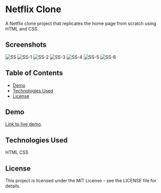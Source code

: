 # Netflix Clone

A Netflix clone project that replicates the home page from scratch using HTML and CSS.


## Screenshots
![SS](https://github.com/Shree0605/Netflix-Clone/assets/155527405/113566cf-6a71-4c83-9b1b-8ca8c1655399)
![SS-1](https://github.com/Shree0605/Netflix-Clone/assets/155527405/9a0b2f1d-dfc7-474e-b1c2-132028de85aa)
![SS-2](https://github.com/Shree0605/Netflix-Clone/assets/155527405/6e53052f-3ec7-4205-ba2b-28b3c77e04ee)
![SS-3](https://github.com/Shree0605/Netflix-Clone/assets/155527405/db4f0346-dfb4-47e8-ba9b-a7874b2c5ac2)
![SS-4](https://github.com/Shree0605/Netflix-Clone/assets/155527405/20102ce9-91d4-40f4-a86b-1669065007e9)
![SS-5](https://github.com/Shree0605/Netflix-Clone/assets/155527405/6298f4f4-665d-48c6-b99a-7e45a494cd48)
![SS-6](https://github.com/Shree0605/Netflix-Clone/assets/155527405/16998dbe-816f-47e9-9e7e-356a7426eff9)

## Table of Contents

- [Demo](#demo)
- [Technologies Used](#technologies-used)
- [License](#license)

## Demo

[Link to live demo](https://github.com/Shree0605/Netflix-Clone/assets/155527405/ac1d3a65-7f9b-4abe-9700-a2ad1a48cc8f).



## Technologies Used
HTML
CSS

## License
This project is licensed under the MIT License - see the LICENSE file for details.
